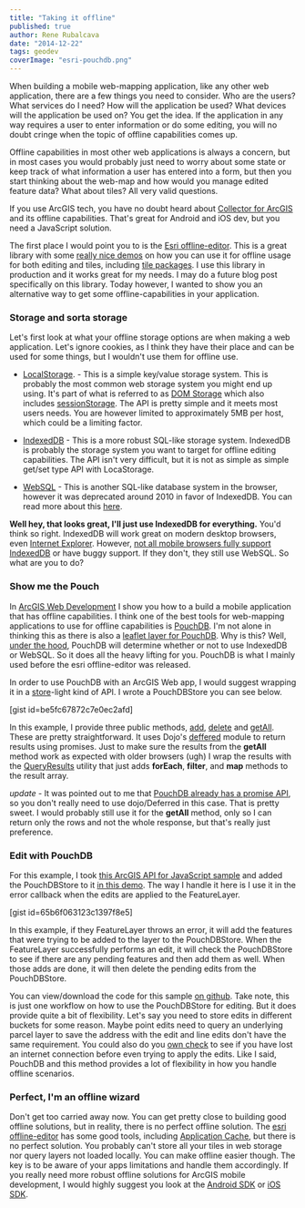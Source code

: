 ```yaml
---
title: "Taking it offline"
published: true
author: Rene Rubalcava
date: "2014-12-22"
tags: geodev
coverImage: "esri-pouchdb.png"
---
```


When building a mobile web-mapping application, like any other web application, there are a few things you need to consider. Who are the users? What services do I need? How will the application be used? What devices will the application be used on? You get the idea. If the application in any way requires a user to enter information or do some editing, you will no doubt cringe when the topic of offline capabilities comes up.

Offline capabilities in most other web applications is always a concern, but in most cases you would probably just need to worry about some state or keep track of what information a user has entered into a form, but then you start thinking about the web-map and how would you manage edited feature data? What about tiles? All very valid questions.

If you use ArcGIS tech, you have no doubt heard about [Collector for ArcGIS](http://doc.arcgis.com/en/collector/android/collect-data/offline-use.htm) and its offline capabilities. That's great for Android and iOS dev, but you need a JavaScript solution.

The first place I would point you to is the [Esri offline-editor](https://github.com/Esri/offline-editor-js). This is a great library with some [really nice demos](http://esri.github.io/offline-editor-js/demo/) on how you can use it for offline usage for both editing and tiles, including [tile packages](http://resources.arcgis.com/en/help/main/10.2/index.html#//006600000457000000). I use this library in production and it works great for my needs. I may do a future blog post specifically on this library. Today however, I wanted to show you an alternative way to get some offline-capabilities in your application.

### Storage and sorta storage

Let's first look at what your offline storage options are when making a web application. Let's ignore cookies, as I think they have their place and can be used for some things, but I wouldn't use them for offline use.

- [LocalStorage](https://developer.mozilla.org/en-US/docs/Web/Guide/API/DOM/Storage#localStorage). - This is a simple key/value storage system. This is probably the most common web storage system you might end up using. It's part of what is referred to as [DOM Storage](https://developer.mozilla.org/en-US/docs/Web/Guide/API/DOM/Storage) which also includes [sessionStorage](https://developer.mozilla.org/en-US/docs/Web/Guide/API/DOM/Storage#sessionStorage). The API is pretty simple and it meets most users needs. You are however limited to approximately 5MB per host, which could be a limiting factor.
    
- [IndexedDB](https://developer.mozilla.org/en-US/docs/Web/API/IndexedDB_API) - This is a more robust SQL-like storage system. IndexedDB is probably the storage system you want to target for offline editing capabilities. The API isn't very difficult, but it is not as simple as simple get/set type API with LocaStorage.
    
- [WebSQL](http://html5doctor.com/introducing-web-sql-databases/) - This is another SQL-like database system in the browser, however it was deprecated around 2010 in favor of IndexedDB. You can read more about this [here](https://hacks.mozilla.org/2010/06/beyond-html5-database-apis-and-the-road-to-indexeddb/).
    

**Well hey, that looks great, I'll just use IndexedDB for everything.** You'd think so right. IndexedDB will work great on modern desktop browsers, even [Internet Explorer](http://msdn.microsoft.com/en-us/library/ie/hh673548%28v=vs.85%29.aspx). However, [not all mobile browsers fully support IndexedDB](http://caniuse.com/#search=indexeddb) or have buggy support. If they don't, they still use WebSQL. So what are you to do?

### Show me the Pouch

In [ArcGIS Web Development](http://www.manning.com/rubalcava/?a_aid=rrubalcava) I show you how to a build a mobile application that has offline capabilities. I think one of the best tools for web-mapping applications to use for offline capabilities is [PouchDB](http://pouchdb.com/). I'm not alone in thinking this as there is also a [leaflet layer for PouchDB](https://github.com/calvinmetcalf/leaflet.pouch). Why is this? Well, [under the hood](http://pouchdb.com/adapters.html), PouchDB will determine whether or not to use IndexedDB or WebSQL. So it does all the heavy lifting for you. PouchDB is what I mainly used before the esri offline-editor was released.

In order to use PouchDB with an ArcGIS Web app, I would suggest wrapping it in a [store](http://dojotoolkit.org/reference-guide/1.10/dojo/store.html)\-light kind of API. I wrote a PouchDBStore you can see below.

[gist id=be5fc67872c7e0ec2afd]

In this example, I provide three public methods, [add](https://gist.github.com/odoe/be5fc67872c7e0ec2afd#file-pouchdbstore-js-L50), [delete](https://gist.github.com/odoe/be5fc67872c7e0ec2afd#file-pouchdbstore-js-L66) and [getAll](https://gist.github.com/odoe/be5fc67872c7e0ec2afd#file-pouchdbstore-js-L77). These are pretty straightforward. It uses Dojo's [deffered](http://dojotoolkit.org/reference-guide/1.10/dojo/Deferred.html) module to return results using promises. Just to make sure the results from the **getAll** method work as expected with older browsers (ugh) I wrap the results with the [QueryResults](http://dojotoolkit.org/reference-guide/1.10/dojo/store/util/QueryResults.html) utility that just adds **forEach**, **filter**, and **map** methods to the result array.

_update_ - It was pointed out to me that [PouchDB already has a promise API](https://twitter.com/svenlito/status/547083255380729856), so you don't really need to use dojo/Deferred in this case. That is pretty sweet. I would probably still use it for the **getAll** method, only so I can return only the rows and not the whole response, but that's really just preference.

### Edit with PouchDB

For this example, I took [this ArcGIS API for JavaScript sample](https://developers.arcgis.com/javascript/jssamples/ed_feature_creation.html) and added the PouchDBStore to it [in this demo](https://github.com/odoe/esri-pouchdb). The way I handle it here is I use it in the error callback when the edits are applied to the FeatureLayer.

[gist id=65b6f063123c1397f8e5]

In this example, if they FeatureLayer throws an error, it will add the features that were trying to be added to the layer to the PouchDBStore. When the FeatureLayer successfully performs an edit, it will check the PouchDBStore to see if there are any pending features and then add them as well. When those adds are done, it will then delete the pending edits from the PouchDBStore.

You can view/download the code for this sample [on github](https://github.com/odoe/esri-pouchdb). Take note, this is just one workflow on how to use the PouchDBStore for editing. But it does provide quite a bit of flexibility. Let's say you need to store edits in different buckets for some reason. Maybe point edits need to query an underlying parcel layer to save the address with the edit and line edits don't have the same requirement. You could also do you [own check](http://stackoverflow.com/questions/2384167/check-if-internet-connection-exists-with-javascript) to see if you have lost an internet connection before even trying to apply the edits. Like I said, PouchDB and this method provides a lot of flexibility in how you handle offline scenarios.

### Perfect, I'm an offline wizard

Don't get too carried away now. You can get pretty close to building good offline solutions, but in reality, there is no perfect offline solution. The [esri offline-editor](https://github.com/Esri/offline-editor-js) has some good tools, including [Application Cache](https://developer.mozilla.org/en-US/docs/Web/HTML/Using_the_application_cache), but there is no perfect solution. You probably can't store all your tiles in web storage nor query layers not loaded locally. You can make offline easier though. The key is to be aware of your apps limitations and handle them accordingly. If you really need more robust offline solutions for ArcGIS mobile development, I would highly suggest you look at the [Android SDK](https://developers.arcgis.com/android/) or [iOS SDK](https://developers.arcgis.com/ios/).
